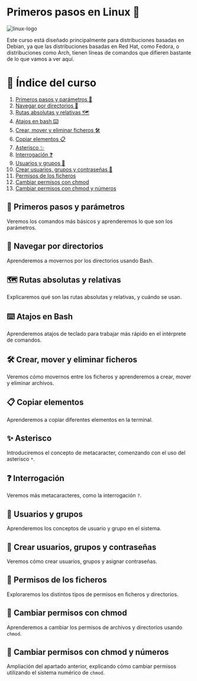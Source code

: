 # Primeros pasos en Linux 🐧

![linux-logo](https://github.com/user-attachments/assets/5fcb7316-e04b-44d0-a38c-b033ebacb89d)

Este curso está diseñado principalmente para distribuciones basadas en Debian, ya que las distribuciones basadas en Red Hat, como Fedora, o distribuciones como Arch, tienen líneas de comandos que difieren bastante de lo que vamos a ver aquí.

# 📖 Índice del curso

1. [Primeros pasos y parámetros 🚀](./1.Primeros_pasos_y_parámetros.md#1primeros-pasos-y-parámetros)
2. [Navegar por directorios 📂](./2.Navegar_por_directorios.md#2navegar-por-directorios)
3. [Rutas absolutas y relativas 🗺️](./3.Rutas_absolutas_y_relativas.md#rutas-absolutas-y-relativas)
4. [Atajos en bash ⌨️](./4.Atajos_en_bash.md#atajos-en-bash)
5. [Crear, mover y eliminar ficheros 🛠️](./5.Crear_mover_y_eliminar_ficheros.md#crear-mover-y-eliminar-ficheros)
6. [Copiar elementos 📋](./6.Copiar_elementos.md#copiar-elementos)
7. [Asterisco ✨](./7.Asterisco.md#asterisco)
8. [Interrogación ❓](./8.Interrogación.md#interrogación)
9. [Usuarios y grupos 👤](./9.Usuarios_y_grupos.md#usuarios-y-grupos)
10. [Crear usuarios, grupos y contraseñas 👥](./10.Crear_usuarios_grupos_y_contraseñas.md#crear-usuarios-grupos-y-contraseñas)
11. [Permisos de los ficheros](#permisos-de-los-ficheros)
12. [Cambiar permisos con chmod](#cambiar-permisos-con-chmod)
13. [Cambiar permisos con chmod y números](#cambiar-permisos-con-chmod-y-números)

## 🚀 Primeros pasos y parámetros

Veremos los comandos más básicos y aprenderemos lo que son los parámetros.

## 📂 Navegar por directorios

Aprenderemos a movernos por los directorios usando Bash.

## 🗺️ Rutas absolutas y relativas

Explicaremos qué son las rutas absolutas y relativas, y cuándo se usan.

## ⌨️ Atajos en Bash

Aprenderemos atajos de teclado para trabajar más rápido en el intérprete de comandos.

## 🛠️ Crear, mover y eliminar ficheros

Veremos cómo movernos entre los ficheros y aprenderemos a crear, mover y eliminar archivos.

## 📋 Copiar elementos

Aprenderemos a copiar diferentes elementos en la terminal.

## ✨ Asterisco

Introduciremos el concepto de metacaracter, comenzando con el uso del asterisco `*`.

## ❓ Interrogación

Veremos más metacaracteres, como la interrogación `?`.

## 👤 Usuarios y grupos

Aprenderemos los conceptos de usuario y grupo en el sistema.

## 👥 Crear usuarios, grupos y contraseñas

Veremos cómo crear usuarios, grupos y asignar contraseñas.

## 🔐 Permisos de los ficheros

Exploraremos los distintos tipos de permisos en ficheros y directorios.

## 🔧 Cambiar permisos con chmod

Aprenderemos a cambiar los permisos de archivos y directorios usando `chmod`.

## 🔢 Cambiar permisos con chmod y números

Ampliación del apartado anterior, explicando cómo cambiar permisos utilizando el sistema numérico de `chmod`.
